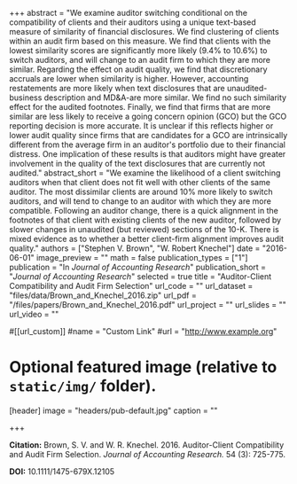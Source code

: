 +++
abstract = "We examine auditor switching conditional on the compatibility of clients and their auditors using a unique text-based measure of similarity of financial disclosures.  We find clustering of clients within an audit firm based on this measure.  We find that clients with the lowest similarity scores are significantly more likely (9.4% to 10.6%) to switch auditors, and will change to an audit firm to which they are more similar.  Regarding the effect on audit quality, we find that discretionary accruals are lower when similarity is higher.  However, accounting restatements are more likely when text disclosures that are unaudited-business description and MD&A-are more similar.  We find no such similarity effect for the audited footnotes.  Finally, we find that firms that are more similar are less likely to receive a going concern opinion (GCO) but the GCO reporting decision is more accurate.  It is unclear if this reflects higher or lower audit quality since firms that are candidates for a GCO are intrinsically different from the average firm in an auditor's portfolio due to their financial distress.  One implication of these results is that auditors might have greater involvement in the quality of the text disclosures that are currently not audited."
abstract_short = "We examine the likelihood of a client switching auditors when that client does not fit well with other clients of the same auditor. The most dissimilar clients are around 10% more likely to switch auditors, and will tend to change to an auditor with which they are more compatible. Following an auditor change, there is a quick alignment in the footnotes of that client with existing clients of the new auditor, followed by slower changes in unaudited (but reviewed) sections of the 10-K. There is mixed evidence as to whether a better client-firm alignment improves audit quality."
authors = ["Stephen V. Brown", "W. Robert Knechel"]
date = "2016-06-01"
image_preview = ""
math = false
publication_types = ["1"]
publication = "In *Journal of Accounting Research*"
publication_short = "*Journal of Accounting Research*"
selected = true
title = "Auditor-Client Compatibility and Audit Firm Selection"
url_code = ""
url_dataset = "files/data/Brown_and_Knechel_2016.zip"
url_pdf = "/files/papers/Brown_and_Knechel_2016.pdf"
url_project = ""
url_slides = ""
url_video = ""

#[[url_custom]]
#name = "Custom Link"
#url = "http://www.example.org"

# Optional featured image (relative to `static/img/` folder).
[header]
image = "headers/pub-default.jpg"
caption = ""

+++

**Citation:** Brown, S. V. and W. R. Knechel. 2016. Auditor-Client Compatibility and Audit Firm Selection. *Journal of Accounting Research.* 54 (3): 725-775.

**DOI:** 10.1111/1475-679X.12105
